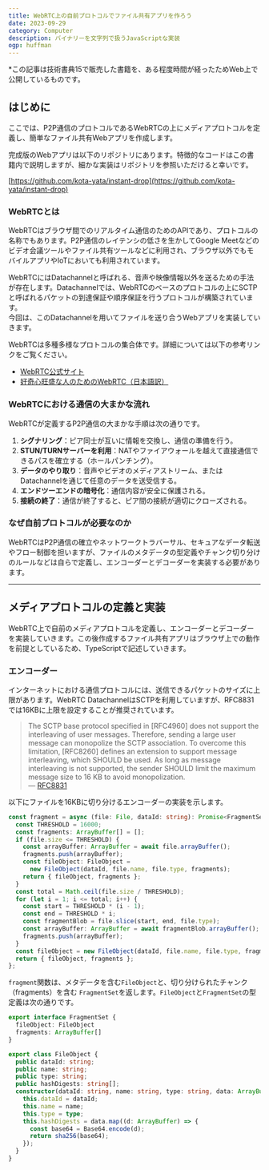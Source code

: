 ```yaml
---
title: WebRTC上の自前プロトコルでファイル共有アプリを作ろう
date: 2023-09-29
category: Computer
description: バイナリーを文字列で扱うJavaScriptな実装
ogp: huffman
---
```


*この記事は技術書典15で販売した書籍を、ある程度時間が経ったためWeb上で公開しているものです。

## はじめに
ここでは、P2P通信のプロトコルであるWebRTCの上にメディアプロトコルを定義し、簡単なファイル共有Webアプリを作成します。

完成版のWebアプリは以下のリポジトリにあります。特徴的なコードはこの書籍内で説明しますが、細かな実装はリポジトリを参照いただけると幸いです。

[https://github.com/kota-yata/instant-drop](https://github.com/kota-yata/instant-drop)

### WebRTCとは
WebRTCはブラウザ間でのリアルタイム通信のためのAPIであり、プロトコルの名称でもあります。P2P通信のレイテンシの低さを生かしてGoogle Meetなどのビデオ会議ツールやファイル共有ツールなどに利用され、ブラウザ以外でもモバイルアプリやIoTにおいても利用されています。

WebRTCにはDatachannelと呼ばれる、音声や映像情報以外を送るための手法が存在します。Datachannelでは、WebRTCのベースのプロトコルの上にSCTPと呼ばれるパケットの到達保証や順序保証を行うプロトコルが構築されています。  
今回は、このDatachannelを用いてファイルを送り合うWebアプリを実装していきます。

WebRTCは多種多様なプロトコルの集合体です。詳細については以下の参考リンクをご覧ください。

- [WebRTC公式サイト](https://webrtc.org/)
- [好奇心旺盛な人のためのWebRTC（日本語訳）](https://webrtcforthecurious.com/ja/)

### WebRTCにおける通信の大まかな流れ
WebRTCが定義するP2P通信の大まかな手順は次の通りです。

1. **シグナリング**：ピア同士が互いに情報を交換し、通信の準備を行う。
2. **STUN/TURNサーバーを利用**：NATやファイアウォールを越えて直接通信できるパスを確立する（ホールパンチング）。
3. **データのやり取り**：音声やビデオのメディアストリーム、またはDatachannelを通じて任意のデータを送受信する。
4. **エンドツーエンドの暗号化**：通信内容が安全に保護される。
5. **接続の終了**：通信が終了すると、ピア間の接続が適切にクローズされる。

### なぜ自前プロトコルが必要なのか
WebRTCはP2P通信の確立やネットワークトラバーサル、セキュアなデータ転送やフロー制御を担いますが、ファイルのメタデータの型定義やチャンク切り分けのルールなどは自らで定義し、エンコーダーとデコーダーを実装する必要があります。

---

## メディアプロトコルの定義と実装
WebRTC上で自前のメディアプロトコルを定義し、エンコーダーとデコーダーを実装していきます。この後作成するファイル共有アプリはブラウザ上での動作を前提としているため、TypeScriptで記述していきます。

### エンコーダー
インターネットにおける通信プロトコルには、送信できるパケットのサイズに上限があります。WebRTC DatachannelはSCTPを利用していますが、RFC8831では16KBに上限を設定することが推奨されています。

> The SCTP base protocol specified in [RFC4960] does not support the interleaving of user messages. Therefore, sending a large user message can monopolize the SCTP association. To overcome this limitation, [RFC8260] defines an extension to support message interleaving, which SHOULD be used. As long as message interleaving is not supported, the sender SHOULD limit the maximum message size to 16 KB to avoid monopolization.  
> — [RFC8831](https://datatracker.ietf.org/doc/rfc8831/)

以下にファイルを16KBに切り分けるエンコーダーの実装を示します。

```typescript
const fragment = async (file: File, dataId: string): Promise<FragmentSet> => {
  const THRESHOLD = 16000;
  const fragments: ArrayBuffer[] = [];
  if (file.size <= THRESHOLD) {
    const arrayBuffer: ArrayBuffer = await file.arrayBuffer();
    fragments.push(arrayBuffer);
    const fileObject: FileObject = 
      new FileObject(dataId, file.name, file.type, fragments);
    return { fileObject, fragments };
  }
  const total = Math.ceil(file.size / THRESHOLD);
  for (let i = 1; i <= total; i++) {
    const start = THRESHOLD * (i - 1);
    const end = THRESHOLD * i;
    const fragmentBlob = file.slice(start, end, file.type);
    const arrayBuffer: ArrayBuffer = await fragmentBlob.arrayBuffer();
    fragments.push(arrayBuffer);
  }
  const fileObject = new FileObject(dataId, file.name, file.type, fragments);
  return { fileObject, fragments };
};
```

`fragment`関数は、メタデータを含む`FileObject`と、切り分けられたチャンク（fragments）を含む `FragmentSet`を返します。`FileObject`と`FragmentSet`の型定義は次の通りです。

```typescript
export interface FragmentSet {
  fileObject: FileObject
  fragments: ArrayBuffer[]
}

export class FileObject {
  public dataId: string;
  public name: string;
  public type: string;
  public hashDigests: string[];
  constructor(dataId: string, name: string, type: string, data: ArrayBuffer[]) {
    this.dataId = dataId;
    this.name = name;
    this.type = type;
    this.hashDigests = data.map((d: ArrayBuffer) => {
      const base64 = Base64.encode(d);
      return sha256(base64);
    });
  }
}

```

